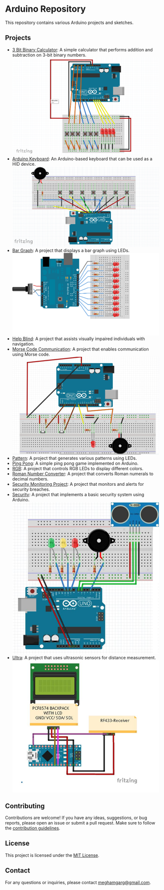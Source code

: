 # Arduino Repository

This repository contains various Arduino projects and sketches.

## Projects

- [3 Bit Binary Calculator](./3_bit_binary_calculator): A simple calculator that performs addition and subtraction on 3-bit binary numbers.
    ![Bit Binary Calculator Design](./3_bit_binary_calculator/demo.png)
- [Arduino Keyboard](./arduino_keyboard): An Arduino-based keyboard that can be used as a HID device.
    ![Arduino Keyboard Design](./arduino_keyboard/demo.PNG)
- [Bar Graph](./bar_graph): A project that displays a bar graph using LEDs.
    ![Bar Graph Design](./bar_graph/demo.png)
- [Help Blind](./help_blind): A project that assists visually impaired individuals with navigation.
- [Morse Code Communication](./morse_code_communication): A project that enables communication using Morse code.
    ![Morse Code Communication Design](./morse_code_communication/demo.JPG)
- [Pattern](./pattern): A project that generates various patterns using LEDs.
- [Ping Pong](./ping_pong): A simple ping pong game implemented on Arduino.
- [RGB](./rgb): A project that controls RGB LEDs to display different colors.
- [Roman Number Converter](./roman_number_converter): A project that converts Roman numerals to decimal numbers.
- [Security Monitoring Project](./security_monitoring_project): A project that monitors and alerts for security breaches.
- [Security](./security): A project that implements a basic security system using Arduino.
    ![Security Design](./security/demo.jpg)
- [Ultra](./ultra): A project that uses ultrasonic sensors for distance measurement.
    ![Ultra Design](./ultra/demo.jpg)

## Contributing

Contributions are welcome! If you have any ideas, suggestions, or bug reports, please open an issue or submit a pull request. Make sure to follow the [contribution guidelines](CONTRIBUTING.md).

## License

This project is licensed under the [MIT License](LICENSE).


## Contact

For any questions or inquiries, please contact [meghamgarg@gmail.com](mailto:meghamgarg@gmail.com).
